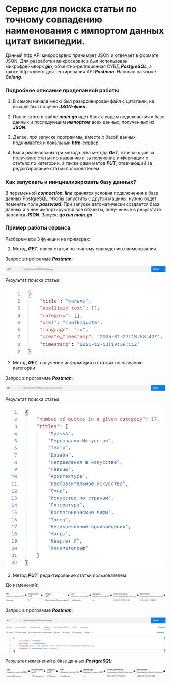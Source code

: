 # Сервис для поиска статьи по точному совпадению наименования с импортом данных цитат википедии.

Данный http API микросервис принимает JSON и отвечает в формате JSON. Для разработки микросервиса был использован микрофреймворк ***gin***, объектно-реляционная СУБД ***PostgreSQL***, а также http-клиент для тестирования API ***Postman***. Написан на языке ***Golang***.

### Подробное описание проделанной работы
1. В самом начале мною был разархивирован файл с цитатами, на выходе был получен ***JSON-файл***.

2. После этого в файле ***main.go*** идет блок с кодом подключения к базе данных и последующим ***импортом*** всех данных, полученных из ***JSON***.

3. Далее, при запуске программы, вместе с базой данных поднимается и локальный ***http***-сервер.

4. Были реализованы три метода: два метода ***GET***, отвечающие за получение статьи по названию и за получение информации о статьях по категории, а также один метод ***PUT***, отвечающий за редактирование статьи пользователем.

### Как запускать и инициализировать базу данных?

В переменной ***connection_line*** хранятся условия подключения к базе данных PostgreSQL. Чтобы запустить с другой машины, нужно будет поменять поле ***password***. При запуске автоматически создается база данных и в нее импортируются все объекты, полученные в результате парсинга ***JSON***. Запуск: ***go run main.go***.

### Пример работы сервиса
Разберем все 3 функции на примерах:
1. Метод ***GET***, поиск статьи по точному совпадению наименования.

Запрос в программе ***Postman***:

![Screenshot](https://github.com/artemmoroz0v/go_quote_search_service/blob/main/screenshots/1.png)


Результат поиска статьи:

![Screenshot](https://github.com/artemmoroz0v/go_quote_search_service/blob/main/screenshots/2.png)



2. Метод ***GET***, получение информации о статьях по названию категории

Запрос в программе ***Postman***:

![Screenshot](https://github.com/artemmoroz0v/go_quote_search_service/blob/main/screenshots/3.png)


Результат поиска статьи:

![Screenshot](https://github.com/artemmoroz0v/go_quote_search_service/blob/main/screenshots/4.png)



3. Метод ***PUT***, редактирование статьи пользователем.

До изменений:

![Screenshot](https://github.com/artemmoroz0v/go_quote_search_service/blob/main/screenshots/temp.png)

Запрос в программе ***Postman***:

![Screenshot](https://github.com/artemmoroz0v/go_quote_search_service/blob/main/screenshots/5.png)

Результат изменений в базе данных ***PostgreSQL***:

![Screenshot](https://github.com/artemmoroz0v/go_quote_search_service/blob/main/screenshots/6.png)


